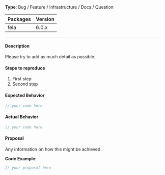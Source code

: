 <!------------------------------------------
  Thanks for contributing!
  Please read the guide-lines at the bottom.
------------------------------------------->

**Type**: Bug / Feature / Infrastructure / Docs / Question
<!------------------------------------------
  Before choosing question, please consider asking on Gitter as we might close question issues
------------------------------------------->


| Packages | Version |
| -------- | ------- |
| fela     | 6.0.x   |

-------------------
#### Description
Please try to add as much detail as possible.

<!---------------
  BUG REPORT ONLY
---------------->

#### Steps to reproduce
<!--------------------
  If possible, please provide a url to a repository that reproduces the issue or bug. If not possible, try to explain what you've done below
--------------------->

1. First step
2. Second step

#### Expected Behavior
```javascript
// your code here
```

#### Actual Behavior
```javascript
// your code here
```

<!--------------------
  FEATURE REQUEST ONLY
--------------------->
#### Proposal
Any information on how this might be achieved.

**Code Example**:
```javascript
// your proposal here
```


<!---------------------
  REPORTING GUIDE-LINES

  FEATURE REQUEST:
  If you have a feature request please fill out the form
  to describe is as detailed as possible including code examples, use-cases
  and perhaps pro/contra implementing it
  TODO: Remove the BUG REPORT ONLY part

  BUG REPPORT:
  If you found a bug please fill out the template below.
  Remove some parts if not needed, but try to be as detailed as possible.
  If it is not reproductible, please note that.
  TODO: Remove the FEATURE REQUEST ONLY part.
--------------------->
